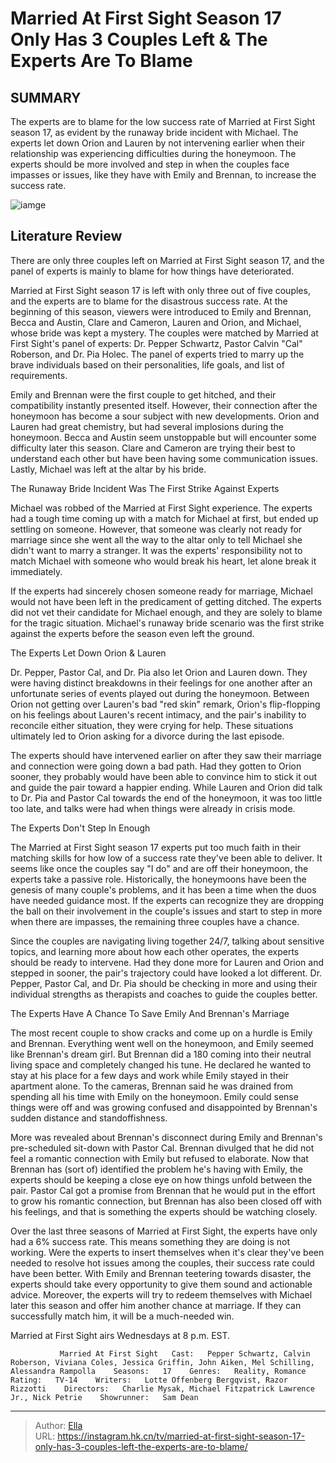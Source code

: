 # Married At First Sight Season 17 Only Has 3 Couples Left &amp; The Experts Are To Blame


## SUMMARY 



  The experts are to blame for the low success rate of Married at First Sight season 17, as evident by the runaway bride incident with Michael.   The experts let down Orion and Lauren by not intervening earlier when their relationship was experiencing difficulties during the honeymoon.   The experts should be more involved and step in when the couples face impasses or issues, like they have with Emily and Brennan, to increase the success rate.  

![iamge](https://static1.srcdn.com/wordpress/wp-content/uploads/2023/12/embargo-until-12_6-at-10_15-est-married-at-first-sight-season-17-only-has-3-couples-left-the-experts-are-to-blame.jpg)

## Literature Review
There are only three couples left on Married at First Sight season 17, and the panel of experts is mainly to blame for how things have deteriorated.




Married at First Sight season 17 is left with only three out of five couples, and the experts are to blame for the disastrous success rate. At the beginning of this season, viewers were introduced to Emily and Brennan, Becca and Austin, Clare and Cameron, Lauren and Orion, and Michael, whose bride was kept a mystery. The couples were matched by Married at First Sight&#39;s panel of experts: Dr. Pepper Schwartz, Pastor Calvin &#34;Cal&#34; Roberson, and Dr. Pia Holec. The panel of experts tried to marry up the brave individuals based on their personalities, life goals, and list of requirements.




Emily and Brennan were the first couple to get hitched, and their compatibility instantly presented itself. However, their connection after the honeymoon has become a sour subject with new developments. Orion and Lauren had great chemistry, but had several implosions during the honeymoon. Becca and Austin seem unstoppable but will encounter some difficulty later this season. Clare and Cameron are trying their best to understand each other but have been having some communication issues. Lastly, Michael was left at the altar by his bride.


 The Runaway Bride Incident Was The First Strike Against Experts 

 

Michael was robbed of the Married at First Sight experience. The experts had a tough time coming up with a match for Michael at first, but ended up settling on someone. However, that someone was clearly not ready for marriage since she went all the way to the altar only to tell Michael she didn&#39;t want to marry a stranger. It was the experts&#39; responsibility not to match Michael with someone who would break his heart, let alone break it immediately.




If the experts had sincerely chosen someone ready for marriage, Michael would not have been left in the predicament of getting ditched. The experts did not vet their candidate for Michael enough, and they are solely to blame for the tragic situation. Michael&#39;s runaway bride scenario was the first strike against the experts before the season even left the ground.



 The Experts Let Down Orion &amp; Lauren 
         

 Dr. Pepper, Pastor Cal, and Dr. Pia also let Orion and Lauren down. They were having distinct breakdowns in their feelings for one another after an unfortunate series of events played out during the honeymoon. Between Orion not getting over Lauren&#39;s bad &#34;red skin&#34; remark, Orion&#39;s flip-flopping on his feelings about Lauren&#39;s recent intimacy, and the pair&#39;s inability to reconcile either situation, they were crying for help. These situations ultimately led to Orion asking for a divorce during the last episode.




The experts should have intervened earlier on after they saw their marriage and connection were going down a bad path. Had they gotten to Orion sooner, they probably would have been able to convince him to stick it out and guide the pair toward a happier ending. While Lauren and Orion did talk to Dr. Pia and Pastor Cal towards the end of the honeymoon, it was too little too late, and talks were had when things were already in crisis mode.



 The Experts Don&#39;t Step In Enough 
         

The Married at First Sight season 17 experts put too much faith in their matching skills for how low of a success rate they&#39;ve been able to deliver. It seems like once the couples say &#34;I do&#34; and are off their honeymoon, the experts take a passive role. Historically, the honeymoons have been the genesis of many couple&#39;s problems, and it has been a time when the duos have needed guidance most. If the experts can recognize they are dropping the ball on their involvement in the couple&#39;s issues and start to step in more when there are impasses, the remaining three couples have a chance.




Since the couples are navigating living together 24/7, talking about sensitive topics, and learning more about how each other operates, the experts should be ready to intervene. Had they done more for Lauren and Orion and stepped in sooner, the pair&#39;s trajectory could have looked a lot different. Dr. Pepper, Pastor Cal, and Dr. Pia should be checking in more and using their individual strengths as therapists and coaches to guide the couples better.



 The Experts Have A Chance To Save Emily And Brennan&#39;s Marriage 
          

The most recent couple to show cracks and come up on a hurdle is Emily and Brennan. Everything went well on the honeymoon, and Emily seemed like Brennan&#39;s dream girl. But Brennan did a 180 coming into their neutral living space and completely changed his tune. He declared he wanted to stay at his place for a few days and work while Emily stayed in their apartment alone. To the cameras, Brennan said he was drained from spending all his time with Emily on the honeymoon. Emily could sense things were off and was growing confused and disappointed by Brennan&#39;s sudden distance and standoffishness.




More was revealed about Brennan&#39;s disconnect during Emily and Brennan&#39;s pre-scheduled sit-down with Pastor Cal. Brennan divulged that he did not feel a romantic connection with Emily but refused to elaborate. Now that Brennan has (sort of) identified the problem he&#39;s having with Emily, the experts should be keeping a close eye on how things unfold between the pair. Pastor Cal got a promise from Brennan that he would put in the effort to grow his romantic connection, but Brennan has also been closed off with his feelings, and that is something the experts should be watching closely.

Over the last three seasons of Married at First Sight, the experts have only had a 6% success rate. This means something they are doing is not working. Were the experts to insert themselves when it&#39;s clear they&#39;ve been needed to resolve hot issues among the couples, their success rate could have been better. With Emily and Brennan teetering towards disaster, the experts should take every opportunity to give them sound and actionable advice. Moreover, the experts will try to redeem themselves with Michael later this season and offer him another chance at marriage. If they can successfully match him, it will be a much-needed win.






Married at First Sight airs Wednesdays at 8 p.m. EST.




               Married At First Sight   Cast:   Pepper Schwartz, Calvin Roberson, Viviana Coles, Jessica Griffin, John Aiken, Mel Schilling, Alessandra Rampolla    Seasons:   17    Genres:   Reality, Romance    Rating:   TV-14    Writers:   Lotte Offenberg Bergqvist, Razor Rizzotti    Directors:   Charlie Mysak, Michael Fitzpatrick Lawrence Jr., Nick Petrie    Showrunner:   Sam Dean      

---

> Author: [Ella](https://instagram.hk.cn/)  
> URL: https://instagram.hk.cn/tv/married-at-first-sight-season-17-only-has-3-couples-left-the-experts-are-to-blame/  

